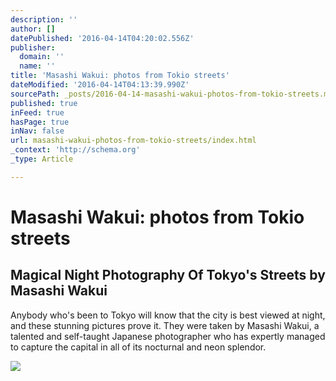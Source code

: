 ```yaml
---
description: ''
author: []
datePublished: '2016-04-14T04:20:02.556Z'
publisher:
  domain: ''
  name: ''
title: 'Masashi Wakui: photos from Tokio streets'
dateModified: '2016-04-14T04:13:39.990Z'
sourcePath: _posts/2016-04-14-masashi-wakui-photos-from-tokio-streets.md
published: true
inFeed: true
hasPage: true
inNav: false
url: masashi-wakui-photos-from-tokio-streets/index.html
_context: 'http://schema.org'
_type: Article

---
```

# Masashi Wakui: photos from Tokio streets

<article style=""><h1>Magical Night Photography Of Tokyo's Streets by Masashi Wakui</h1><p>Anybody who's been to Tokyo will know that the city is best viewed at night, and these stunning pictures prove it. They were taken by Masashi Wakui, a talented and self-taught Japanese photographer who has expertly managed to capture the capital in all of its nocturnal and neon splendor.</p><img src="https://s3-eu-west-1.amazonaws.com/3tags-prod/article/56d1e69fa52d66f14cff237b01df99c6a733804b/570e4b006c401/original.jpg" /></article>